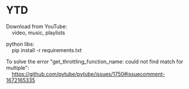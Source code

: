 # YTD
Download from YouTube:<br>
&nbsp;&nbsp;&nbsp;&nbsp;video, music, playlists

python libs:<br>
&nbsp;&nbsp;&nbsp;&nbsp;pip install -r requirements.txt

To solve the error "get_throttling_function_name: could not find match for multiple":<br>
&nbsp;&nbsp;&nbsp;&nbsp;https://github.com/pytube/pytube/issues/1750#issuecomment-1672165335